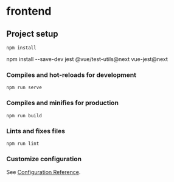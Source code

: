 # frontend

## Project setup
```
npm install
```
npm install --save-dev jest @vue/test-utils@next vue-jest@next



### Compiles and hot-reloads for development
```
npm run serve
```

### Compiles and minifies for production
```
npm run build
```

### Lints and fixes files
```
npm run lint
```

### Customize configuration
See [Configuration Reference](https://cli.vuejs.org/config/).
